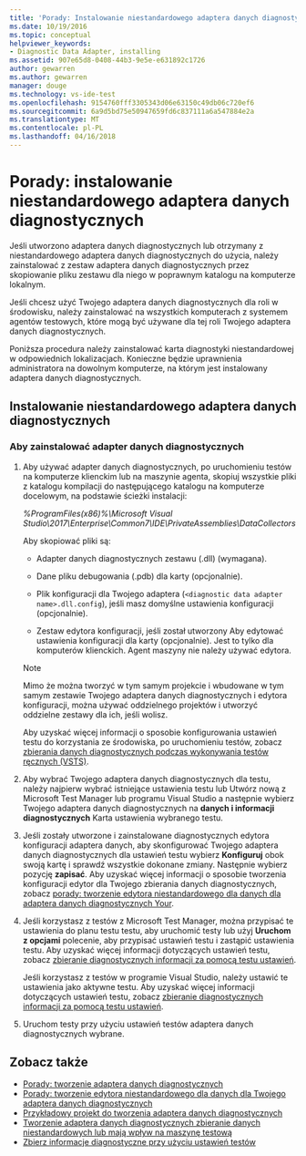 ```yaml
---
title: 'Porady: Instalowanie niestandardowego adaptera danych diagnostycznych w programie Visual Studio | Dokumentacja firmy Microsoft'
ms.date: 10/19/2016
ms.topic: conceptual
helpviewer_keywords:
- Diagnostic Data Adapter, installing
ms.assetid: 907e65d8-0408-44b3-9e5e-e631892c1726
author: gewarren
ms.author: gewarren
manager: douge
ms.technology: vs-ide-test
ms.openlocfilehash: 9154760fff3305343d06e63150c49db06c720ef6
ms.sourcegitcommit: 6a9d5bd75e50947659fd6c837111a6a547884e2a
ms.translationtype: MT
ms.contentlocale: pl-PL
ms.lasthandoff: 04/16/2018
---
```

# <a name="how-to-install-a-custom-diagnostic-data-adapter"></a>Porady: instalowanie niestandardowego adaptera danych diagnostycznych

Jeśli utworzono adaptera danych diagnostycznych lub otrzymany z niestandardowego adaptera danych diagnostycznych do użycia, należy zainstalować z zestaw adaptera danych diagnostycznych przez skopiowanie pliku zestawu dla niego w poprawnym katalogu na komputerze lokalnym.

 Jeśli chcesz użyć Twojego adaptera danych diagnostycznych dla roli w środowisku, należy zainstalować na wszystkich komputerach z systemem agentów testowych, które mogą być używane dla tej roli Twojego adaptera danych diagnostycznych.

 Poniższa procedura należy zainstalować karta diagnostyki niestandardowej w odpowiednich lokalizacjach. Konieczne będzie uprawnienia administratora na dowolnym komputerze, na którym jest instalowany adaptera danych diagnostycznych.

## <a name="installing-a-custom-diagnostic-data-adapter"></a>Instalowanie niestandardowego adaptera danych diagnostycznych

### <a name="to-install-a-custom-diagnostic-data-adapter"></a>Aby zainstalować adapter danych diagnostycznych

1.  Aby używać adapter danych diagnostycznych, po uruchomieniu testów na komputerze klienckim lub na maszynie agenta, skopiuj wszystkie pliki z katalogu kompilacji do następującego katalogu na komputerze docelowym, na podstawie ścieżki instalacji:

     *%ProgramFiles(x86)%\Microsoft Visual Studio\2017\Enterprise\Common7\IDE\PrivateAssemblies\DataCollectors*

     Aby skopiować pliki są:

    -   Adapter danych diagnostycznych zestawu (.dll) (wymagana).

    -   Dane pliku debugowania (.pdb) dla karty (opcjonalnie).

    -   Plik konfiguracji dla Twojego adaptera (`<diagnostic data adapter name>.dll.config`), jeśli masz domyślne ustawienia konfiguracji (opcjonalnie).

    -   Zestaw edytora konfiguracji, jeśli został utworzony Aby edytować ustawienia konfiguracji dla karty (opcjonalnie). Jest to tylko dla komputerów klienckich. Agent maszyny nie należy używać edytora.

    > [!NOTE]
    > Mimo że można tworzyć w tym samym projekcie i wbudowane w tym samym zestawie Twojego adaptera danych diagnostycznych i edytora konfiguracji, można używać oddzielnego projektów i utworzyć oddzielne zestawy dla ich, jeśli wolisz.

     Aby uzyskać więcej informacji o sposobie konfigurowania ustawień testu do korzystania ze środowiska, po uruchomieniu testów, zobacz [zbierania danych diagnostycznych podczas wykonywania testów ręcznych (VSTS)](/vsts/manual-test/mtm/collect-more-diagnostic-data-in-manual-tests).

2.  Aby wybrać Twojego adaptera danych diagnostycznych dla testu, należy najpierw wybrać istniejące ustawienia testu lub Utwórz nową z Microsoft Test Manager lub programu Visual Studio a następnie wybierz Twojego adaptera danych diagnostycznych na **danych i informacji diagnostycznych** Karta ustawienia wybranego testu.

3.  Jeśli zostały utworzone i zainstalowane diagnostycznych edytora konfiguracji adaptera danych, aby skonfigurować Twojego adaptera danych diagnostycznych dla ustawień testu wybierz **Konfiguruj** obok swoją kartę i sprawdź wszystkie dokonane zmiany. Następnie wybierz pozycję **zapisać**. Aby uzyskać więcej informacji o sposobie tworzenia konfiguracji edytor dla Twojego zbierania danych diagnostycznych, zobacz [porady: tworzenie edytora niestandardowego dla danych dla adaptera danych diagnostycznych Your](../test/how-to-create-a-custom-editor-for-data-for-your-diagnostic-data-adapter.md).

4.  Jeśli korzystasz z testów z Microsoft Test Manager, można przypisać te ustawienia do planu testu testu, aby uruchomić testy lub użyj **Uruchom z opcjami** polecenie, aby przypisać ustawień testu i zastąpić ustawienia testu. Aby uzyskać więcej informacji dotyczących ustawień testu, zobacz [zbieranie diagnostycznych informacji za pomocą testu ustawień](../test/collect-diagnostic-information-using-test-settings.md).

     Jeśli korzystasz z testów w programie Visual Studio, należy ustawić te ustawienia jako aktywne testu. Aby uzyskać więcej informacji dotyczących ustawień testu, zobacz [zbieranie diagnostycznych informacji za pomocą testu ustawień](../test/collect-diagnostic-information-using-test-settings.md).

5.  Uruchom testy przy użyciu ustawień testów adaptera danych diagnostycznych wybrane.

## <a name="see-also"></a>Zobacz także

- [Porady: tworzenie adaptera danych diagnostycznych](../test/how-to-create-a-diagnostic-data-adapter.md)
- [Porady: tworzenie edytora niestandardowego dla danych dla Twojego adaptera danych diagnostycznych](../test/how-to-create-a-custom-editor-for-data-for-your-diagnostic-data-adapter.md)
- [Przykładowy projekt do tworzenia adaptera danych diagnostycznych](../test/sample-project-for-creating-a-diagnostic-data-adapter.md)
- [Tworzenie adaptera danych diagnostycznych zbieranie danych niestandardowych lub mają wpływ na maszynę testową](../test/create-a-diagnostic-data-adapter-to-collect-custom-data-or-affect-a-test-machine.md)
- [Zbierz informacje diagnostyczne przy użyciu ustawień testów](../test/collect-diagnostic-information-using-test-settings.md)
